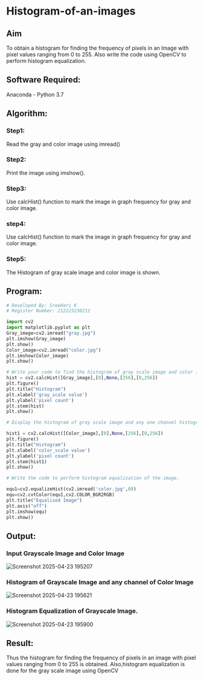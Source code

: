 # Histogram-of-an-images
## Aim
To obtain a histogram for finding the frequency of pixels in an Image with pixel values ranging from 0 to 255. Also write the code using OpenCV to perform histogram equalization.

## Software Required:
Anaconda - Python 3.7

## Algorithm:
### Step1:
Read the gray and color image using imread()

### Step2:
Print the image using imshow().



### Step3:
Use calcHist() function to mark the image in graph frequency for gray and color image.

### step4:
Use calcHist() function to mark the image in graph frequency for gray and color image.

### Step5:
The Histogram of gray scale image and color image is shown.


## Program:
```python
# Developed By: SreeHari K
# Register Number: 212223230212

import cv2
import matplotlib.pyplot as plt 
Gray_image=cv2.imread("gray.jpg")
plt.imshow(Gray_image)
plt.show()
Color_image=cv2.imread("color.jpg")
plt.imshow(Color_image)
plt.show()

# Write your code to find the histogram of gray scale image and color image channels.
hist = cv2.calcHist([Gray_image],[0],None,[256],[0,256])
plt.figure()
plt.title("Histogram")
plt.xlabel('gray_scale value')
plt.ylabel('pixel count')
plt.stem(hist)
plt.show()

# Display the histogram of gray scale image and any one channel histogram from color image

hist1 = cv2.calcHist([Color_image],[0],None,[256],[0,256]) 
plt.figure()
plt.title("Histogram")
plt.xlabel('color_scale value') 
plt.ylabel('pixel count')
plt.stem(hist1)
plt.show()

# Write the code to perform histogram equalization of the image.

equ1=cv2.equalizeHist(cv2.imread('color.jpg',0)) 
equ=cv2.cvtColor(equ1,cv2.COLOR_BGR2RGB) 
plt.title("Equalised Image")
plt.axis("off")
plt.imshow(equ) 
plt.show()


```
## Output:
### Input Grayscale Image and Color Image
![Screenshot 2025-04-23 195207](https://github.com/user-attachments/assets/89c5d321-7264-4021-8f7b-765bd7086a6b)



### Histogram of Grayscale Image and any channel of Color Image
![Screenshot 2025-04-23 195621](https://github.com/user-attachments/assets/2978708c-ac46-4492-8685-6cac8259e229)



### Histogram Equalization of Grayscale Image.
![Screenshot 2025-04-23 195900](https://github.com/user-attachments/assets/eccbe877-ed64-499e-8234-2663bf0ccf3f)




## Result: 
Thus the histogram for finding the frequency of pixels in an image with pixel values ranging from 0 to 255 is obtained. Also,histogram equalization is done for the gray scale image using OpenCV

